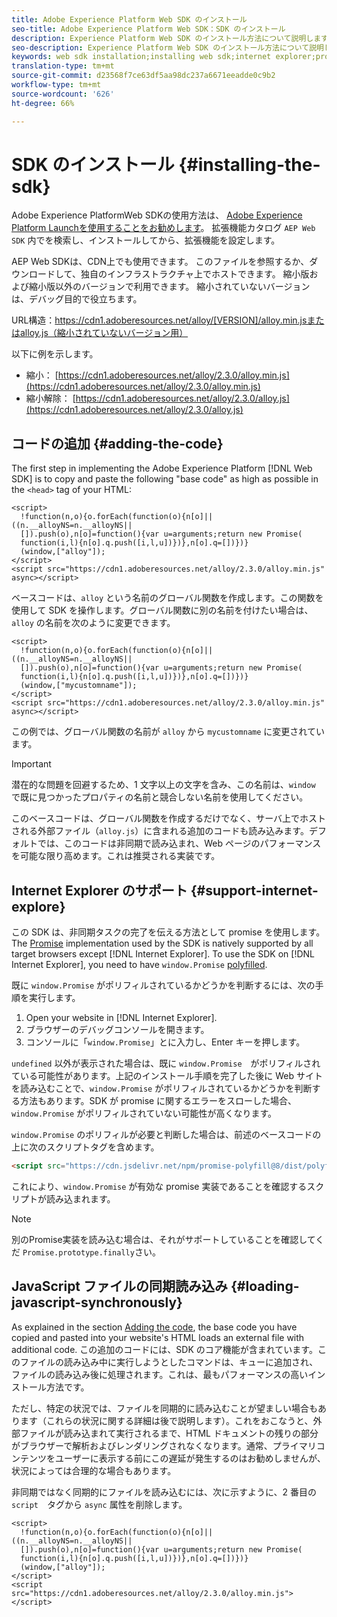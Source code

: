```yaml
---
title: Adobe Experience Platform Web SDK のインストール
seo-title: Adobe Experience Platform Web SDK：SDK のインストール
description: Experience Platform Web SDK のインストール方法について説明します
seo-description: Experience Platform Web SDK のインストール方法について説明します
keywords: web sdk installation;installing web sdk;internet explorer;promise;
translation-type: tm+mt
source-git-commit: d23568f7ce63df5aa98dc237a6671eeadde0c9b2
workflow-type: tm+mt
source-wordcount: '626'
ht-degree: 66%

---
```



# SDK のインストール {#installing-the-sdk}

Adobe Experience PlatformWeb SDKの使用方法は、 [Adobe Experience Platform Launchを使用することをお勧めします](http://launch.adobe.com/jp)。 拡張機能カタログ `AEP Web SDK` 内でを検索し、インストールしてから、拡張機能を設定します。

AEP Web SDKは、CDN上でも使用できます。 このファイルを参照するか、ダウンロードして、独自のインフラストラクチャ上でホストできます。 縮小版および縮小版以外のバージョンで利用できます。 縮小されていないバージョンは、デバッグ目的で役立ちます。

URL構造：https://cdn1.adoberesources.net/alloy/[VERSION]/alloy.min.jsまたはalloy.js（縮小されていないバージョン用）

以下に例を示します。

* 縮小： [https://cdn1.adoberesources.net/alloy/2.3.0/alloy.min.js](https://cdn1.adoberesources.net/alloy/2.3.0/alloy.min.js)
* 縮小解除： [https://cdn1.adoberesources.net/alloy/2.3.0/alloy.js](https://cdn1.adoberesources.net/alloy/2.3.0/alloy.js)

## コードの追加 {#adding-the-code}

The first step in implementing the Adobe Experience Platform [!DNL Web SDK] is to copy and paste the following &quot;base code&quot; as high as possible in the `<head>` tag of your HTML:

```markup
<script>
  !function(n,o){o.forEach(function(o){n[o]||((n.__alloyNS=n.__alloyNS||
  []).push(o),n[o]=function(){var u=arguments;return new Promise(
  function(i,l){n[o].q.push([i,l,u])})},n[o].q=[])})}
  (window,["alloy"]);
</script>
<script src="https://cdn1.adoberesources.net/alloy/2.3.0/alloy.min.js" async></script>
```

ベースコードは、`alloy` という名前のグローバル関数を作成します。この関数を使用して SDK を操作します。グローバル関数に別の名前を付けたい場合は、`alloy` の名前を次のように変更できます。

```markup
<script>
  !function(n,o){o.forEach(function(o){n[o]||((n.__alloyNS=n.__alloyNS||
  []).push(o),n[o]=function(){var u=arguments;return new Promise(
  function(i,l){n[o].q.push([i,l,u])})},n[o].q=[])})}
  (window,["mycustomname"]);
</script>
<script src="https://cdn1.adoberesources.net/alloy/2.3.0/alloy.min.js" async></script>
```

この例では、グローバル関数の名前が `alloy` から `mycustomname` に変更されています。

>[!IMPORTANT]
>
>潜在的な問題を回避するため、1 文字以上の文字を含み、この名前は、`window` で既に見つかったプロパティの名前と競合しない名前を使用してください。

このベースコードは、グローバル関数を作成するだけでなく、サーバ上でホストされる外部ファイル（`alloy.js`）に含まれる追加のコードも読み込みます。デフォルトでは、このコードは非同期で読み込まれ、Web ページのパフォーマンスを可能な限り高めます。これは推奨される実装です。

## Internet Explorer のサポート {#support-internet-explore}

この SDK は、非同期タスクの完了を伝える方法として promise を使用します。The [Promise](https://developer.mozilla.org/ja-JP/docs/Web/JavaScript/Reference/Global_Objects/Promise) implementation used by the SDK is natively supported by all target browsers except [!DNL Internet Explorer]. To use the SDK on [!DNL Internet Explorer], you need to have `window.Promise` [polyfilled](https://remysharp.com/2010/10/08/what-is-a-polyfill).

既に `window.Promise` がポリフィルされているかどうかを判断するには、次の手順を実行します。

1. Open your website in [!DNL Internet Explorer].
1. ブラウザーのデバッグコンソールを開きます。
1. コンソールに「`window.Promise`」とに入力し、Enter キーを押します。

`undefined` 以外が表示された場合は、既に `window.Promise`　がポリフィルされている可能性があります。上記のインストール手順を完了した後に Web サイトを読み込むことで、`window.Promise` がポリフィルされているかどうかを判断する方法もあります。SDK が promise に関するエラーをスローした場合、`window.Promise` がポリフィルされていない可能性が高くなります。

`window.Promise` のポリフィルが必要と判断した場合は、前述のベースコードの上に次のスクリプトタグを含めます。

```html
<script src="https://cdn.jsdelivr.net/npm/promise-polyfill@8/dist/polyfill.min.js"></script>
```

これにより、`window.Promise` が有効な promise 実装であることを確認するスクリプトが読み込まれます。

>[!NOTE]
>
>別のPromise実装を読み込む場合は、それがサポートしていることを確認してくだ `Promise.prototype.finally`さい。

## JavaScript ファイルの同期読み込み {#loading-javascript-synchronously}

As explained in the section [Adding the code](#adding-the-code), the base code you have copied and pasted into your website&#39;s HTML loads an external file with additional code. この追加のコードには、SDK のコア機能が含まれています。このファイルの読み込み中に実行しようとしたコマンドは、キューに追加され、ファイルの読み込み後に処理されます。これは、最もパフォーマンスの高いインストール方法です。

ただし、特定の状況では、ファイルを同期的に読み込むことが望ましい場合もあります（これらの状況に関する詳細は後で説明します）。これをおこなうと、外部ファイルが読み込まれて実行されるまで、HTML ドキュメントの残りの部分がブラウザーで解析およびレンダリングされなくなります。通常、プライマリコンテンツをユーザーに表示する前にこの遅延が発生するのはお勧めしませんが、状況によっては合理的な場合もあります。

非同期ではなく同期的にファイルを読み込むには、次に示すように、2 番目の　`script`　タグから `async` 属性を削除します。

```markup
<script>
  !function(n,o){o.forEach(function(o){n[o]||((n.__alloyNS=n.__alloyNS||
  []).push(o),n[o]=function(){var u=arguments;return new Promise(
  function(i,l){n[o].q.push([i,l,u])})},n[o].q=[])})}
  (window,["alloy"]);
</script>
<script src="https://cdn1.adoberesources.net/alloy/2.3.0/alloy.min.js"></script>
```
